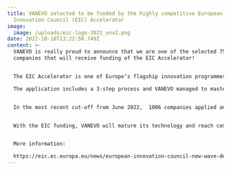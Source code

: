 ```yaml
---
title: VANEVO selected to be funded by the highly competitive European
  Innovation Council (EIC) Accelerator
image:
  image: /uploads/eic-logo-2021_vnv2.png
date: 2022-10-18T13:22:50.749Z
content: >-
  VANEVO is really proud to announce that we are one of the selected 75
  companies that will receive funding of the EIC Accelerator! 


  The EIC Accelerator is one of Europe’s flagship innovation programmes to identify, develop and scale up breakthrough technologies and game changing innovations. It is a highly competitive and selective programme. Only the most innovative companies get funded: in 2021, only 164 projects our of 4000 applications were selected (4.1 %).\

  The application includes a 3-step process and VANEVO managed to master the final step.


  In the most recent cut-off from June 2022,  1006 companies applied and 232 were invited for the last step, the interview. From these, 75 companies were selected for funding.


  With the EIC funding, VANEVO will mature its technology and reach commercial readiness. 


  More information:

  https://eic.ec.europa.eu/news/european-innovation-council-new-wave-deep-tech-start-ups-set-receive-accelerator-grants-and-equity-2022-10-14_en
---
```


